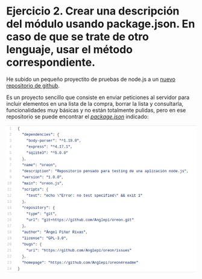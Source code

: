 # Ejercicio 2. Crear una descripción del módulo usando package.json. En caso de que se trate de otro lenguaje, usar el método correspondiente.

He subido un pequeño proyectito de pruebas de node.js a un [nuevo repositorio de github](https://github.com/Anglepi/oreon).

Es un proyecto sencillo que consiste en enviar peticiones al servidor para incluir elementos en una lista de la compra, borrar la lista y consultarla, funcionalidades muy básicas y no están totalmente pulidas, pero en ese repositorio se puede encontrar el [*package.json*](https://github.com/Anglepi/oreon/blob/main/package.json) indicado:

![Contenido de package.json](https://github.com/Anglepi/EjerciciosCC/blob/main/Tema2/images/T1E2-packagejson.png)
